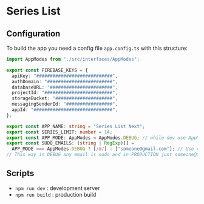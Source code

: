 # Series List

## Configuration

To build the app you need a config file `app.config.ts` with this structure:

```typescript
import AppModes from "./src/interfaces/AppModes";

export const FIREBASE_KEYS = {
  apiKey: "############################",
  authDomain: "########################",
  databaseURL: "#######################",
  projectId: "#########################",
  storageBucket: "#####################",
  messagingSenderId: "#################",
  appId: "#############################",
};

export const APP_NAME: string = "Series List Next";
export const SERIES_LIMIT: number = 14;
export const APP_MODE: AppModes = AppModes.DEBUG; // while dev use AppModes.DEBUG
export const SUDO_EMAILS: (string | RegExp)[] =
  APP_MODE === AppModes.DEBUG ? [/@/] : ["someone@gmail.com"]; // Use regular expressions or strings
// This way in DEBUG any email is sudo and in PRODUCTION just someone@gmail.com
```

## Scripts

- `npm run dev` : development server
- `npm run build` : production build

